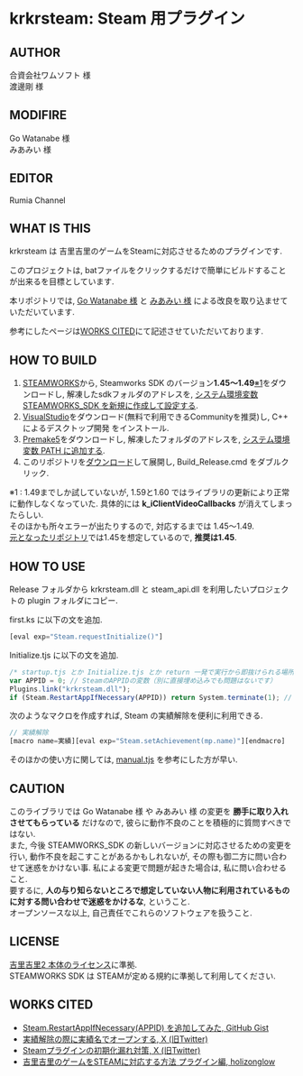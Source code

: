 # krkrsteam: Steam 用プラグイン
## AUTHOR
合資会社ワムソフト 様  
渡邊剛 様

## MODIFIRE
Go Watanabe 様  
みあみい 様

## EDITOR
Rumia Channel

## WHAT IS THIS
krkrsteam は 吉里吉里のゲームをSteamに対応させるためのプラグインです.

このプロジェクトは, batファイルをクリックするだけで簡単にビルドすることが出来るを目標としています.

本リポジトリでは, [Go Watanabe 様](https://github.com/wtnbgo) と [みあみい 様](https://github.com/miahmie) による改良を取り込ませていただいています.

参考にしたページは[WORKS CITED](#works-cited)にて記述させていただいております.
## HOW TO BUILD
1. [STEAMWORKS](https://partner.steamgames.com/)から, Steamworks SDK のバージョン**1.45～1.49**[※1](#footnote1)をダウンロードし, 解凍したsdkフォルダのアドレスを, [システム環境変数 STEAMWORKS_SDK を新規に作成して設定する](https://support.borndigital.co.jp/hc/ja/articles/115010667707-%E7%92%B0%E5%A2%83%E5%A4%89%E6%95%B0%E3%81%AE%E8%BF%BD%E5%8A%A0%E3%81%99%E3%82%8B%E6%96%B9%E6%B3%95%E3%81%AB%E3%81%A4%E3%81%84%E3%81%A6-Windows10).
2. [VisualStudio](https://visualstudio.microsoft.com/ja/vs/)をダウンロード(無料で利用できるCommunityを推奨)し,  C++ によるデスクトップ開発 をインストール.
3. [Premake5](https://premake.github.io/download)をダウンロードし, 解凍したフォルダのアドレスを, [システム環境変数 PATH に追加する](https://atmarkit.itmedia.co.jp/ait/articles/1805/11/news035.html).
4. このリポジトリを[ダウンロード](https://github.com/Rumia-Channel/steam/archive/refs/heads/master.zip)して展開し, Build_Release.cmd をダブルクリック.



<a name="footnote1">※1</a> : 1.49までしか試していないが, 1.59と1.60 ではライブラリの更新により正常に動作しなくなっていた. 具体的には **k_iClientVideoCallbacks** が消えてしまったらしい.  
    そのほかも所々エラーが出たりするので, 対応するまでは 1.45～1.49.  
    [元となったリポジトリ]()では1.45を想定しているので, **推奨は1.45**.

## HOW TO USE
Release フォルダから krkrsteam.dll と steam_api.dll を利用したいプロジェクトの plugin フォルダにコピー.

first.ks に以下の文を追加.
```javascript
[eval exp="Steam.requestInitialize()"]
```
Initialize.tjs に以下の文を追加.
```javascript
/* startup.tjs とか Initialize.tjs とか return 一発で実行から即抜けられる場所に配置する */
var APPID = 0; // SteamのAPPIDの変数（別に直接埋め込みでも問題はないです）
Plugins.link("krkrsteam.dll");
if (Steam.RestartAppIfNecessary(APPID)) return System.terminate(1); // Steamクライアント経由で起動させる
```
次のようなマクロを作成すれば, Steam の実績解除を便利に利用できる.
```javascript
// 実績解除
[macro name=実績][eval exp="Steam.setAchievement(mp.name)"][endmacro]
```
そのほかの使い方に関しては, [manual.tjs](krkrsteam/steam/manual.tjs) を参考にした方が早い.

## CAUTION
このライブラリでは Go Watanabe 様 や みあみい 様 の変更を **勝手に取り入れさせてもらっている** だけなので, 彼らに動作不良のことを積極的に質問すべきではない.  
また, 今後 STEAMWORKS_SDK の新しいバージョンに対応させるための変更を行い, 動作不良を起こすことがあるかもしれないが, その際も御二方に問い合わせて迷惑をかけない事. 私による変更で問題が起きた場合は, 私に問い合わせること.  
要するに, **人の与り知らないところで想定していない人物に利用されているものに対する問い合わせで迷惑をかけるな**, ということ.  
オープンソースな以上, 自己責任でこれらのソフトウェアを扱うこと.

## LICENSE
[吉里吉里2 本体のライセンス](license.txt)に準拠.  
STEAMWORKS SDK は STEAMが定める規約に準拠して利用してください.

## WORKS CITED
* [Steam.RestartAppIfNecessary(APPID) を追加してみた, GitHub Gist](https://gist.github.com/miahmie/eb855fe738e76eaea683507742c9f58e)
* [実績解除の際に実績名でオープンする, X (旧Twitter)](https://x.com/miahmie/status/1182663036391383040)
* [Steamプラグインの初期化漏れ対策, X (旧Twitter)](https://x.com/miahmie/status/1182704749327446016)
* [吉里吉里のゲームをSTEAMに対応する方法 プラグイン編, holizonglow](https://horizonglow2.blogspot.com/2019/01/steam.html)